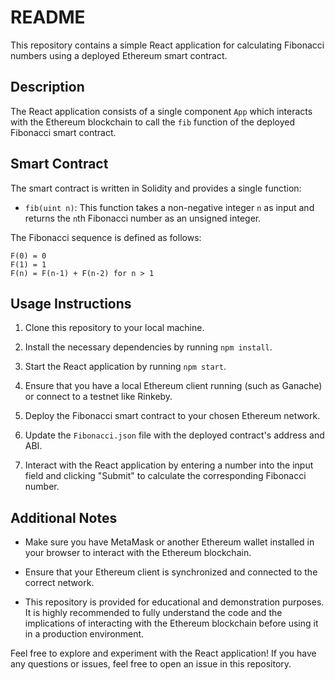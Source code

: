 # README

This repository contains a simple React application for calculating Fibonacci numbers using a deployed Ethereum smart contract.

## Description

The React application consists of a single component `App` which interacts with the Ethereum blockchain to call the `fib` function of the deployed Fibonacci smart contract.

## Smart Contract

The smart contract is written in Solidity and provides a single function:

- `fib(uint n)`: This function takes a non-negative integer `n` as input and returns the `n`th Fibonacci number as an unsigned integer.

The Fibonacci sequence is defined as follows:

```
F(0) = 0
F(1) = 1
F(n) = F(n-1) + F(n-2) for n > 1
```

## Usage Instructions

1. Clone this repository to your local machine.

2. Install the necessary dependencies by running `npm install`.

3. Start the React application by running `npm start`.

4. Ensure that you have a local Ethereum client running (such as Ganache) or connect to a testnet like Rinkeby.

5. Deploy the Fibonacci smart contract to your chosen Ethereum network.

6. Update the `Fibonacci.json` file with the deployed contract's address and ABI.

7. Interact with the React application by entering a number into the input field and clicking "Submit" to calculate the corresponding Fibonacci number.

## Additional Notes

- Make sure you have MetaMask or another Ethereum wallet installed in your browser to interact with the Ethereum blockchain.

- Ensure that your Ethereum client is synchronized and connected to the correct network.

- This repository is provided for educational and demonstration purposes. It is highly recommended to fully understand the code and the implications of interacting with the Ethereum blockchain before using it in a production environment.

Feel free to explore and experiment with the React application! If you have any questions or issues, feel free to open an issue in this repository.
